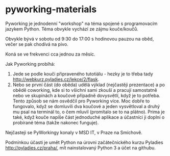 # pyworking-materials

Pyworking je jednodenní "workshop" na téma spojené s programovacím jazykem Python. Téma obvykle vychází ze zájmu kouče/koučů.

Obvykle bývá v sobotu od 9:30 do 17:00 s hodinovou pauzou na oběd, večer se pak chodívá na pivo. 

Koná se ve frekvenci cca jednou za měsíc.

Jak Pyworking probíhá:

1) Jede se podle kouči připraveného tutotiálu - hezky je to třeba tady http://webkurz.pyladies.cz/lekce/2/flask.
2) Nebo se první část (do oběda) udělá výklad (nejčastěji prezentace) a po obědě coworking, kde si to všichni sami zkouší a pracují samostatně nebo ve skupinách a koučové případně dovysvětlí, když je to potřeba. Tento způsob se nám osvědčil pro Pyworking více.
Moc dobře to fungovalo, když se domluvili dva koučové a jeden vysvětloval a druhý mu psal na terminál to, o čem mluvil (promítalo se to na plátno). Prima je také, když kouče napíše část jednoduché aplikace a účastníci ji doplní o probírané téma (takže nakonec funguje).  

Nejčasteji se PyWorkingy konaly v MSD IT, v Praze na Smíchově.
 
Podmínkou účasti je umět Python na úrovni začátečnického kurzu Pyladies http://pyladies.cz/praha/, mít nainstalovaný Python 3 a účet na githubu.

